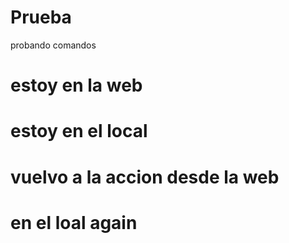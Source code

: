# Prueba
probando comandos
# estoy en la web
# estoy en el local
# vuelvo a la accion desde la web
# en el loal again